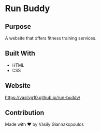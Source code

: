 # Run Buddy

## Purpose
A website that offers fitness training services.

## Built With
* HTML
* CSS

## Website
https://vasilyg10.github.io/run-buddy/

## Contribution
Made with ❤️ by Vasily Giannakopoulos
